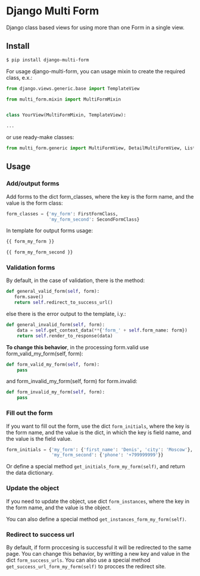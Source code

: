 # Django Multi Form

Django class based views for using more than one Form in a single view.

## Install
```bash
$ pip install django-multi-form
```

For usage django-multi-form, you can usage mixin to create the required class, e.x.:

```python
from django.views.generic.base import TemplateView

from multi_form.mixin import MultiFormMixin


class YourView(MultiFormMixin, TemplateView):

...

```

or use ready-make classes:

```python
from multi_form.generic import MultiFormView, DetailMultiFormView, ListMultiFormView
```

## Usage

### Add/output forms

Add forms to the dict form_classes, where the key is the form name, and the value is the form class:

```python
form_classes = {'my_form': FirstFormClass,
                'my_form_second': SecondFormClass}
```

In template for output forms usage:

```bash
{{ form_my_form }}

{{ form_my_form_second }}

```

### Validation forms

By default, in the case of validation, there is the method:

 ```python
def general_valid_form(self, form):
    form.save()
    return self.redirect_to_success_url()
 ```

else there is the error output to the template, i.y.:

```python
def general_invalid_form(self, form):
    data = self.get_context_data(**{'form_' + self.form_name: form})
    return self.render_to_response(data)
```
**To change this behavior**, in the processing form.valid use form_valid_my_form(self, form):

```python
def form_valid_my_form(self, form):
    pass
```

and form_invalid_my_form(self, form) for form.invalid:

```python
def form_invalid_my_form(self, form):
    pass
```

### Fill out the form

If you want to fill out the form, use the dict ```form_initials```, where the key is the form name,
and the value is the dict, in which the key is field name, and the value is the field value.

```python
form_initials = {'my_form': {'first_name': 'Denis', 'city': 'Moscow'},
                 'my_form_second': {'phone': '+799999999'}}
```

Or define a special method ```get_initials_form_my_form(self)```, and return the data dictionary.

### Update the object

If you need to update the object, use dict ```form_instances```, where the key in the form name,
and the value is the object.

You can also define a special method ```get_instances_form_my_form(self)```.

### Redirect to success url

By default, if form proccesing is successful it will be redirected to the same page.
You can change this behavior, by writting a new key and value in the dict ```form_success_urls```.
You can also use a special method ```get_success_url_form_my_form(self)``` to procces the redirect site.
